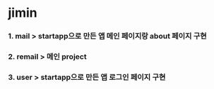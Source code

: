 # jimin

### 1. mail > startapp으로 만든 앱 메인 페이지랑 about 페이지 구현
### 2. remail > 메인 project
### 3. user > startapp으로 만든 앱 로그인 페이지 구현
